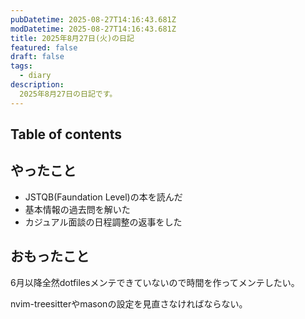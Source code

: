 ```yaml
---
pubDatetime: 2025-08-27T14:16:43.681Z
modDatetime: 2025-08-27T14:16:43.681Z
title: 2025年8月27日(火)の日記
featured: false
draft: false
tags:
  - diary
description:
  2025年8月27日の日記です。
---
```


## Table of contents

## やったこと

- JSTQB(Faundation Level)の本を読んだ
- 基本情報の過去問を解いた
- カジュアル面談の日程調整の返事をした

## おもったこと

6月以降全然dotfilesメンテできていないので時間を作ってメンテしたい。

nvim-treesitterやmasonの設定を見直さなければならない。

